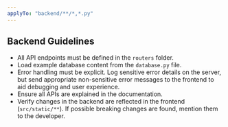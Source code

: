 ```yaml
---
applyTo: "backend/**/*,*.py"
---
```


## Backend Guidelines

- All API endpoints must be defined in the `routers` folder.
- Load example database content from the `database.py` file.
- Error handling must be explicit. Log sensitive error details on the server, but send appropriate non-sensitive error messages to the frontend to aid debugging and user experience.
- Ensure all APIs are explained in the documentation.
- Verify changes in the backend are reflected in the frontend (`src/static/**`). If possible breaking changes are found, mention them to the developer.